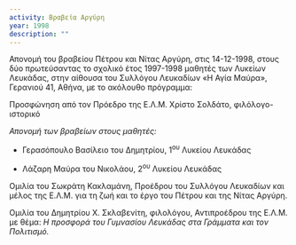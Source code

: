 ```yaml
---
activity: Βραβεία Αργύρη
year: 1998
description: ""
---
```


Απονομή του βραβείου Πέτρου και Νίτας Αργύρη, στις 14-12-1998, στους δύο πρωτεύσαντας το σχολικό έτος 1997-1998 μαθητές των Λυκείων Λευκάδας, στην αίθουσα του Συλλόγου Λευκαδίων «Η Αγία Μαύρα», Γερανιού 41, Αθήνα, με το ακόλουθο πρόγραμμα:

Προσφώνηση από τον Πρόεδρο της Ε.Λ.Μ. Χρίστο Σολδάτο, φιλόλογο-ιστορικό

*Απονομή των βραβείων στους μαθητές:*

- Γερασόπουλο Βασίλειο του Δημητρίου, 1<sup>ου</sup> Λυκείου Λευκάδας

- Λάζαρη Μαύρα του Νικολάου, 2<sup>ου</sup> Λυκείου Λευκάδας

Ομιλία του Σωκράτη Κακλαμάνη, Προέδρου του Συλλόγου Λευκαδίων και μέλος της Ε.Λ.Μ. για τη ζωή και το έργο του Πέτρου και της Νίτας Αργύρη.

Ομιλία του Δημητρίου X. Σκλαβενίτη, φιλολόγου, Αντιπροέδρου της Ε.Λ.Μ. με θέμα: *Η προσφορά του Γυμνασίου Λευκάδας στα Γράμματα και τον Πολιτισμό.*
